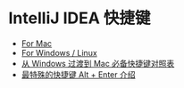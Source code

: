 # IntelliJ IDEA 快捷键

* [For Mac](Mac.md)
* [For Windows / Linux](Windows.md)
* [从 Windows 过渡到 Mac 必备快捷键对照表](Windows&Mac.md)
* [最特殊的快捷键 Alt + Enter 介绍](Alt+Enter.md)
